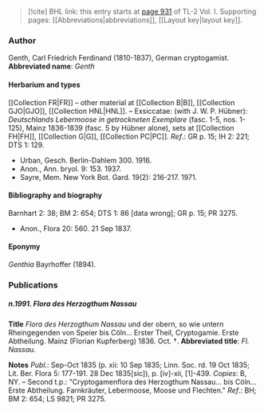> [!cite] BHL link: this entry starts at [page 931](https://www.biodiversitylibrary.org/page/33121062) of TL-2 Vol. I.
> Supporting pages: [[Abbreviations|abbreviations]], [[Layout key|layout key]].

### Author

Genth, Carl Friedrich Ferdinand (1810-1837), German cryptogamist. 
**Abbreviated name**: *Genth*

#### Herbarium and types

[[Collection FR|FR]] – other material at [[Collection B|B]], [[Collection GJO|GJO]], [[Collection HNL|HNL]]. – Exsiccatae: (with J. W. P. Hübner): *Deutschlands Lebermoose in getrockneten Exemplare* (fasc. 1-5, nos. 1-125), Mainz 1836-1839 (fasc. 5 by Hübner alone), sets at [[Collection FH|FH]], [[Collection G|G]], [[Collection PC|PC]].
*Ref*.: GR p. 15; IH 2: 221; DTS 1: 129.
- Urban, Gesch. Berlin-Dahlem 300. 1916.
- Anon., Ann. bryol. 9: 153. 1937.
- Sayre, Mem. New York Bot. Gard. 19(2): 216-217. 1971.

#### Bibliography and biography

Barnhart 2: 38; BM 2: 654; DTS 1: 86 \[data wrong\]; GR p. 15; PR 3275.
- Anon., Flora 20: 560. 21 Sep 1837.

#### Eponymy

*Genthia* Bayrhoffer (1894).

### Publications

##### n.1991. Flora des Herzogthum Nassau

**Title**
*Flora des Herzogthum Nassau* und der obern, so wie untern Rheingegenden von Speier bis Cöln... Erster Theil, Cryptogamie. Erste Abtheilung. Mainz (Florian Kupferberg) 1836. Oct. †.
**Abbreviated title**: *Fl. Nassau*.

**Notes**
*Publ*.: Sep-Oct 1835 (p. xii: 10 Sep 1835; Linn. Soc. rd. 19 Oct 1835; Lit. Ber. Flora 5: 177-191. 28 Dec 1835\[sic\]), p. \[iv\]-xii, \[1\]-439. *Copies*: B, NY. – Second t.p.: "Cryptogamenflora des Herzogthum Nassau... bis Cöln... Erste Abtheilung. Farnkräuter, Lebermoose, Moose und Flechten."
*Ref*.: BH; BM 2: 654; LS 9821; PR 3275.

